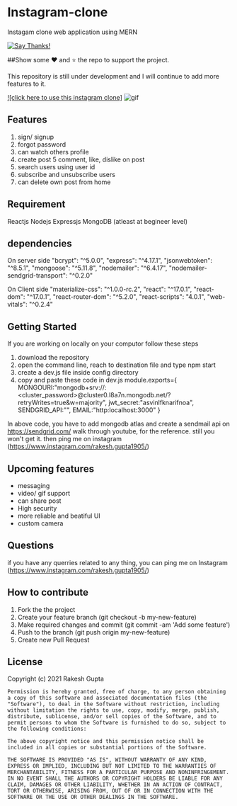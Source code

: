 # Instagram-clone
Instagam clone web application using MERN

[![Say Thanks!](https://img.shields.io/badge/Say%20Thanks-!-1EAEDB.svg)](https://www.instagram.com/rakesh.gupta1905/)

##Show some :heart: and :star: the repo to support the project.

This repository is still under development and I will continue to add more features to it.

[![click here to use this instagram clone]](https://instagram-clone1905-2.herokuapp.com/)
![gif](Instagram-clone-full.gif)

## Features

1. sign/ signup
2. forgot password
3. can watch others profile
4. create post
5  comment, like, dislike on post
6. search users using user id
7. subscribe and unsubscribe users
8. can delete own post from home


## Requirement

Reactjs
Nodejs
Expressjs
MongoDB
(atleast at begineer level)

## dependencies 

On server side
    "bcrypt": "^5.0.0",
    "express": "^4.17.1",
    "jsonwebtoken": "^8.5.1",
    "mongoose": "^5.11.8",
    "nodemailer": "^6.4.17",
    "nodemailer-sendgrid-transport": "^0.2.0"
    
    
On Client side
    "materialize-css": "^1.0.0-rc.2",
    "react": "^17.0.1",
    "react-dom": "^17.0.1",
    "react-router-dom": "^5.2.0",
    "react-scripts": "4.0.1",
    "web-vitals": "^0.2.4"

## Getting Started
If you are working on locally on your computor
follow these steps
1. download the repository
2. open the command line, reach to destination file and type
  npm start
2. create a dev.js file inside config directory
3. copy and paste these code in dev.js
module.exports={
    MONGOURI:"mongodb+srv://<username>:<cluster_password>@cluster0.l8a7n.mongodb.net/<dbname>?retryWrites=true&w=majority",
    jwt_secret:"asvinlfknarifnoa",
    SENDGRID_API:"<login to sendgrid>",
    EMAIL:"http:localhost:3000"
}
  
  
  
  In above code, you have to add mongodb atlas and create a sendmail api on https://sendgrid.com/
  walk through youtube, for the reference.
  still you won't get it. then ping me on instagram (https://www.instagram.com/rakesh.gupta1905/)

## Upcoming features

* messaging
* video/ gif support
* can share post
* High security
* more reliable and beatiful UI
* custom camera


## Questions
if you have any querries related to any thing, you can ping me on Instagram (https://www.instagram.com/rakesh.gupta1905/)

## How to contribute
1. Fork the the project
2. Create your feature branch (git checkout -b my-new-feature)
3. Make required changes and commit (git commit -am 'Add some feature')
4. Push to the branch (git push origin my-new-feature)
5. Create new Pull Request


## License
Copyright (c) 2021 Rakesh Gupta
    
    Permission is hereby granted, free of charge, to any person obtaining a copy of this software and associated documentation files (the "Software"), to deal in the Software without restriction, including without limitation the rights to use, copy, modify, merge, publish, distribute, sublicense, and/or sell copies of the Software, and to permit persons to whom the Software is furnished to do so, subject to the following conditions:
    
    The above copyright notice and this permission notice shall be included in all copies or substantial portions of the Software.
    
    THE SOFTWARE IS PROVIDED "AS IS", WITHOUT WARRANTY OF ANY KIND, EXPRESS OR IMPLIED, INCLUDING BUT NOT LIMITED TO THE WARRANTIES OF MERCHANTABILITY, FITNESS FOR A PARTICULAR PURPOSE AND NONINFRINGEMENT. IN NO EVENT SHALL THE AUTHORS OR COPYRIGHT HOLDERS BE LIABLE FOR ANY CLAIM, DAMAGES OR OTHER LIABILITY, WHETHER IN AN ACTION OF CONTRACT, TORT OR OTHERWISE, ARISING FROM, OUT OF OR IN CONNECTION WITH THE SOFTWARE OR THE USE OR OTHER DEALINGS IN THE SOFTWARE.



